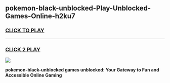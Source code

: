 
## pokemon-black-unblocked-Play-Unblocked-Games-Online-h2ku7
<h3>
<a href="https://premium76.site?title=pokemon-black-unblocked&ref=25A">CLICK TO PLAY</a></h3>
<hr>

<h3>
<a href="https://premium76.site?title=pokemon-black-unblocked&ref=25A">CLICK 2 PLAY</a>
  
</h3>

<a href="https://premium76.site?title=pokemon-black-unblocked&ref=25A"><img src="https://clearcache.store/games.png"></a>


**pokemon-black-unblocked games unblocked: Your Gateway to Fun and Accessible Online Gaming**
